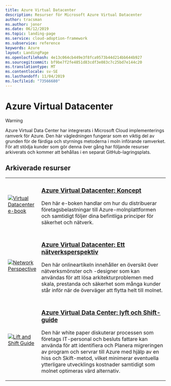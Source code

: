 ```yaml
---
title: Azure Virtual Datacenter
description: Resurser för Microsoft Azure Virtual Datacenter
author: tracsman
ms.author: jonor
ms.date: 06/12/2019
ms.topic: landing-page
ms.service: cloud-adoption-framework
ms.subservice: reference
keywords: Azure
layout: LandingPage
ms.openlocfilehash: 4e13c064cb449e3f8fca9573b44d214bb644b927
ms.sourcegitcommit: bf9be7f2fe4851d83cdf3e083c7c25bd7e144c20
ms.translationtype: MT
ms.contentlocale: sv-SE
ms.lasthandoff: 11/04/2019
ms.locfileid: "73566680"
---
```

# <a name="azure-virtual-datacenter"></a>Azure Virtual Datacenter

> [!WARNING]
> Azure Virtual Data Center har integrerats i Microsoft Cloud implementerings ramverk för Azure. Den här vägledningen fungerar som en viktig del av grunden för de färdiga och styrnings metoderna i moln införande ramverket. För att stödja kunder som gör denna över gång har följande resurser arkiverats och kommer att behållas i en separat GitHub-lagringsplats.

## <a name="archived-resources"></a>Arkiverade resurser

<!-- markdownlint-disable MD033 -->

<table>
<tr>
    <td style="width: 64px; vertical-align: middle;"><a href="https://raw.githubusercontent.com/microsoft/CloudAdoptionFramework/master/archive/vdc/Azure_Virtual_Datacenter.pdf"><img src="../_images/vdc/virtual-datacenter.svg" alt="Virtual Datacenter e-book" /></a></td>
    <td>
        <h3><a href="https://raw.githubusercontent.com/microsoft/CloudAdoptionFramework/master/archive/vdc/Azure_Virtual_Datacenter.pdf">Azure Virtual Datacenter: Koncept</a></h3>
        <p>Den här e-boken handlar om hur du distribuerar företagsbelastningar till Azure-molnplattformen och samtidigt följer dina befintliga principer för säkerhet och nätverk.</p>
    </td>
</tr>
<tr>
    <td style="width: 64px; vertical-align: middle;"><a href="./networking-vdc.md"><img src="../_images/vdc/vdc-network.png" alt="Network Perspective" /></a></td>
    <td>
        <h3><a href="./networking-vdc.md">Azure Virtual Datacenter: Ett nätverksperspektiv</a></h3>
        <p>Den här onlineartikeln innehåller en översikt över nätverksmönster och -designer som kan användas för att lösa arkitekturproblemen med skala, prestanda och säkerhet som många kunder står inför när de överväger att flytta helt till molnet.</p>
    </td>
</tr>
<tr>
    <td style="width: 64px; vertical-align: middle;"><a href="https://raw.githubusercontent.com/microsoft/CloudAdoptionFramework/master/archive/vdc/Azure_Virtual_Datacenter_Lift_and_Shift_Guide.pdf"><img src="../_images/vdc/vdc-lift-and-shift.png" alt="Lift and Shift Guide" /></a></td>
    <td>
        <h3><a href="https://raw.githubusercontent.com/microsoft/CloudAdoptionFramework/master/archive/vdc/Azure_Virtual_Datacenter_Lift_and_Shift_Guide.pdf">Azure Virtual Data Center: lyft och Shift-guide</a></h3>
        <p>Den här white paper diskuterar processen som företags IT-personal och besluts fattare kan använda för att identifiera och Planera migreringen av program och servrar till Azure med hjälp av en hiss och Skift-metod, vilket minimerar eventuella ytterligare utvecklings kostnader samtidigt som molnet optimeras värd alternativ.</p>
    </td>
</tr>
</table>

<!-- markdownlint-enable MD033 -->
